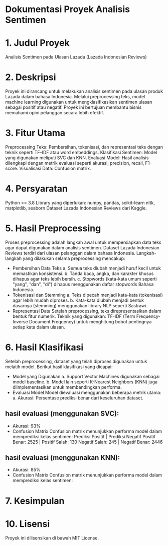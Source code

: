 # Dokumentasi Proyek Analisis Sentimen
# 1. Judul Proyek
Analisis Sentimen pada Ulasan Lazada (Lazada Indonesian Reviews)

# 2. Deskripsi
Proyek ini dirancang untuk melakukan analisis sentimen pada ulasan produk Lazada dalam bahasa Indonesia. Melalui preprocessing teks, model machine learning digunakan untuk mengklasifikasikan sentimen ulasan sebagai positif atau negatif. Proyek ini bertujuan membantu bisnis memahami opini pelanggan secara lebih efektif.

# 3. Fitur Utama
Preprocessing Teks: Pembersihan, tokenisasi, dan representasi teks dengan teknik seperti TF-IDF atau word embeddings.
Klasifikasi Sentimen: Model yang digunakan meliputi SVC dan KNN.
Evaluasi Model: Hasil analisis dilengkapi dengan metrik evaluasi seperti akurasi, precision, recall, F1-score.
Visualisasi Data: Confusion matrix.

# 4. Persyaratan
Python >= 3.8
Library yang diperlukan:
numpy, pandas, scikit-learn
nltk, matplotlib, seaborn
Dataset Lazada Indonesian Reviews dari Kaggle.

# 5. Hasil Preprocessing
Proses preprocessing adalah langkah awal untuk mempersiapkan data teks agar dapat digunakan dalam analisis sentimen. Dataset Lazada Indonesian Reviews terdiri dari ulasan pelanggan dalam bahasa Indonesia. Langkah-langkah yang dilakukan selama preprocessing mencakup:
-  Pembersihan Data Teks
    a. Semua teks diubah menjadi huruf kecil untuk memastikan konsistensi.
    b. Tanda baca, angka, dan karakter khusus dihapus agar teks lebih bersih.
    c. Stopwords (kata-kata umum seperti "yang", "dan", "di") dihapus menggunakan daftar stopwords Bahasa Indonesia.
-  Tokenisasi dan Stemming
    a. Teks dipecah menjadi kata-kata (tokenisasi) agar lebih mudah diproses.
    b. Kata-kata diubah menjadi bentuk dasarnya (stemming) menggunakan library NLP seperti Sastrawi.
-  Representasi Data
Setelah preprocessing, teks direpresentasikan dalam bentuk fitur numerik. Teknik yang digunakan:
TF-IDF (Term Frequency-Inverse Document Frequency) untuk menghitung bobot pentingnya setiap kata dalam ulasan.

# 6. Hasil Klasifikasi
Setelah preprocessing, dataset yang telah diproses digunakan untuk melatih model. Berikut hasil klasifikasi yang dicapai:
-  Model yang Digunakan
    a. Support Vector Machines digunakan sebagai model baseline.
    b. Model lain seperti K-Nearest Neighbors (KNN) juga diimplementasikan untuk membandingkan performa.
-  Evaluasi Model
Model dievaluasi menggunakan beberapa metrik utama:
  a. Akurasi: Persentase prediksi benar dari keseluruhan dataset.

## hasil evaluasi (menggunakan SVC):
-  Akurasi: 93%
-  Confusion Matrix
    Confusion matrix menunjukkan performa model dalam memprediksi kelas sentimen:
      Prediksi Positif    | Prediksi Negatif
      Positif Benar: 2525 | Positif Salah: 130
      Negatif Salah: 245  | Negatif Benar: 2446

## hasil evaluasi (menggunakan KNN):
-  Akurasi: 85%
-  Confusion Matrix
    Confusion matrix menunjukkan performa model dalam memprediksi kelas sentimen:


# 7. Kesimpulan


# 10. Lisensi
Proyek ini dilisensikan di bawah MIT License.

